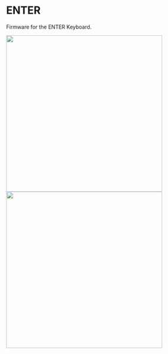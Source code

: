 # ENTER
Firmware for the ENTER Keyboard.

<img height="420px" src="https://github.com/user-attachments/assets/e93d5ded-6581-40ce-b7c3-24d02a2e9f0e"/>
<img height="420px" src="https://github.com/user-attachments/assets/0c620fc2-3051-4d25-81cf-1bd0bedaf46d"/>
